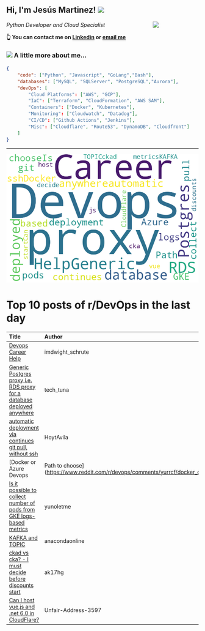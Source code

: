 <!--
**jmartinezl/jmartinezl** is a ✨ _special_ ✨ repository because its `README.md` (this file) appears on your GitHub profile.

Here are some ideas to get you started:

- 🔭 I’m currently working on ...
- 🌱 I’m currently learning ...
- 👯 I’m looking to collaborate on ...
- 🤔 I’m looking for help with ...
- 💬 Ask me about ...
- 📫 How to reach me: ...
- 😄 Pronouns: ...
- ⚡ Fun fact: ...
-->

<h2>Hi, I'm Jesús Martinez! <img src="https://media.giphy.com/media/WUlplcMpOCEmTGBtBW/giphy.gif" width="30"> </h2>
<img align='right' src="https://media.giphy.com/media/NytMLKyiaIh6VH9SPm/giphy.gif" width="120">
<p><em>Python Developer and Cloud Specialist
</em></p>

**👆 You can contact me on [Linkedin](https://www.linkedin.com/in/jes%C3%BAs-martinez-2b7b10104/) or [email me](mailto:jesus.mtz.lorenzo@gmail.com)**

### <img src="https://media.giphy.com/media/VgCDAzcKvsR6OM0uWg/giphy.gif" width="50"> A little more about me...  

```json
{
    "code": ["Python", "Javascript", "GoLang","Bash"],
    "databases": ["MySQL", "SQLServer", "PostgreSQL","Aurora"],
    "devOps": [
        "Cloud Platforms": ["AWS", "GCP"],
        "IaC": ["Terraform", "CloudFormation", "AWS SAM"],
        "Containers": ["Docker", "Kubernetes"],
        "Monitoring": ["Cloudwatch", "Datadog"],
        "CI/CD": ["Github Actions", "Jenkins"],
        "Misc": ["Cloudflare", "Route53", "DynamoDB", "Cloudfront"]
    ]
}
```
---

![Wordcloud](./cloud.png)

# Top 10 posts of r/DevOps in the last day

| Title | Author | Score |
|:---|:---|:---|
| [Devops Career Help](https://www.reddit.com/r/devops/comments/yujsln/devops_career_help/) | imdwight_schrute | 38 |
| [Generic Postgres proxy i.e. RDS proxy for a database deployed anywhere](https://www.reddit.com/r/devops/comments/yu03v0/generic_postgres_proxy_ie_rds_proxy_for_a/) | tech_tuna | 13 |
| [automatic deployment via continues git pull, without ssh](https://www.reddit.com/r/devops/comments/yuj5sl/automatic_deployment_via_continues_git_pull/) | HoytAvila | 6 |
| [Docker or Azure Devops | Path to choose](https://www.reddit.com/r/devops/comments/yurrcf/docker_or_azure_devops_path_to_choose/) | sayytoabhishekkumar | 6 |
| [Is it possible to collect number of pods from GKE logs-based metrics](https://www.reddit.com/r/devops/comments/yutt9t/is_it_possible_to_collect_number_of_pods_from_gke/) | yunoletme | 3 |
| [KAFKA and TOPIC](https://www.reddit.com/r/devops/comments/yuv4ou/kafka_and_topic/) | anacondaonline | 1 |
| [ckad vs cka? - I must decide before discounts start](https://www.reddit.com/r/devops/comments/yu8b78/ckad_vs_cka_i_must_decide_before_discounts_start/) | ak17hg | 0 |
| [Can I host vue.js and .net 6.0 in CloudFlare?](https://www.reddit.com/r/devops/comments/yu33gk/can_i_host_vuejs_and_net_60_in_cloudflare/) | Unfair-Address-3597 | 0 |
